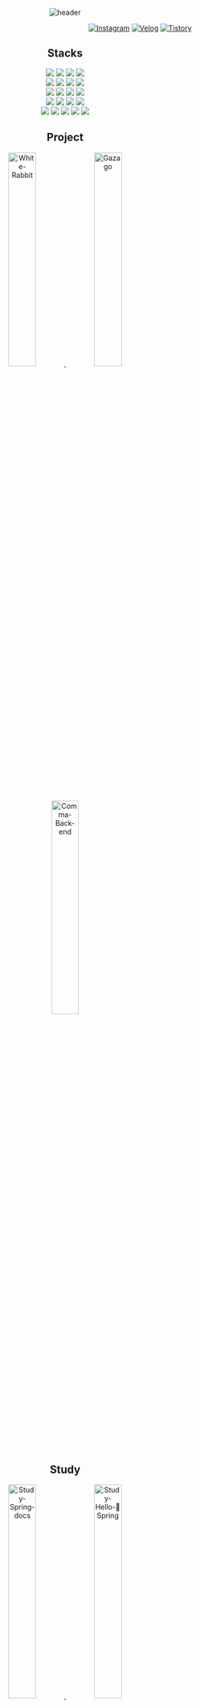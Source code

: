 <div align="center">
  
![header](https://capsule-render.vercel.app/api?type=waving&color=0:EEEEEE,100:99ccff&text=Lee%20Joon%20Yeong👋&animation=twinkling&fontSize=40&fontAlign=50&fontAlignY=30&height=150&desc=Back-end%20Enginner&descAlign=60&descAlignY=50)
  
<div align="right">

  [![Instagram](https://img.shields.io/badge/Instagram-E4405F?style=round-square&logo=instagram&logoColor=white)](https://www.instagram.com/2oooon0)
  [![Velog](https://img.shields.io/badge/Velog-20C997?style=round-square&logo=velog&logoColor=white)](https://velog.io/@given02)
  [![Tistory](https://img.shields.io/badge/Tistory-000000?style=round-square&logo=tistory&logoColor=white)](https://given02.tistory.com/)
<!--  [![Hits](https://hits.seeyoufarm.com/api/count/incr/badge.svg?url=https%3A%2F%2Fgithub.com%2Fgiven02&count_bg=%22222222&title_bg=%22222222&icon=&icon_color=%23E7E7E7&title=hits&edge_flat=false)](https://hits.seeyoufarm.com) -->
  
</div>

## Stacks
<div>
  <img src="https://img.shields.io/badge/Java-007396?style=round-square&logo=OpenJDK&logoColor=white"/>
  <img src="https://img.shields.io/badge/Python-3776AB?style=round-square&logo=python&logoColor=white">
  <img src="https://img.shields.io/badge/PHP-777BB4?style=round-square&logo=php&logoColor=white"/>
<!--   <img src="https://img.shields.io/badge/Typescript-3178C6?style=round-square&logo=typescript&logoColor=white"> -->
  <img src="https://img.shields.io/badge/Javascript-F7DF1E?style=round-square&logo=javascript&logoColor=black">
</div>
<div>
  <img src="https://img.shields.io/badge/Spring-6DB33F?style=round-square&logo=Spring&logoColor=white">
  <img src="https://img.shields.io/badge/Spring boot-6DB33F?style=round-square&logo=springboot&logoColor=white">
  <img src="https://img.shields.io/badge/Spring security-6DB33F?style=round-square&logo=springsecurity&logoColor=white">
  <img src="https://img.shields.io/badge/Flask-000000?style=round-square&logo=flask&logoColor=white">
</div>
<div>
  <img src="https://img.shields.io/badge/Node.js-339933?style=round-square&logo=node.js&logoColor=white">
  <img src="https://img.shields.io/badge/Express-000000?style=round-square&logo=express&logoColor=white">
<!--   <img src="https://img.shields.io/badge/Next.js-000000?style=round-square&logo=next.js&logoColor=white"> -->
  <img src="https://img.shields.io/badge/React-61DAFB?style=round-square&logo=react&logoColor=black">
  <img src="https://img.shields.io/badge/jQuery-0769AD?style=round-square&logo=jquery&logoColor=black">
</div>
<div>
  <img src="https://img.shields.io/badge/MySQL-4479A1?style=round-square&logo=mysql&logoColor=white">
  <img src="https://img.shields.io/badge/MariaDB-003545?style=round-square&logo=mariaDB&logoColor=white">
  <img src="https://img.shields.io/badge/PostgreSQL-4169E1?style=round-square&logo=PostgreSQL&logoColor=white"/>
  <img src="https://img.shields.io/badge/MongoDB-47A248?style=round-square&logo=MongoDB&logoColor=white">
<!--   <img src="https://img.shields.io/badge/Redis-DC382D?style=round-square&logo=redis&logoColor=white"> -->
</div>
<div>
<!--   <img src="https://img.shields.io/badge/Kubernetes-326ce5?style=round-square&logo=kubernetes&logoColor=white"> -->
  <img src="https://img.shields.io/badge/Docker-2496ED?style=round-square&logo=Docker&logoColor=white"/>
  <img src="https://img.shields.io/badge/NGINX-009639?style=round-square&logo=nginx&logoColor=white"/>
  <img src="https://img.shields.io/badge/Jenkins-D24939?style=round-square&logo=jenkins&logoColor=white"/>
  <img src="https://img.shields.io/badge/AWS EC2-FF9900?style=round-square&logo=amazonec2&logoColor=white"/>
  <img src="https://img.shields.io/badge/AWS S3-569A31?style=round-square&logo=amazons3&logoColor=white"/>
</div>

<!--   </div>
  <img src="https://img.shields.io/badge/Kotlin-7F52FF?style=round-square&logo=kotlin&logoColor=white">
  <img src="https://img.shields.io/badge/Ruby-CC342D?style=round-square&logo=ruby&logoColor=white">
  <img src="https://img.shields.io/badge/Ruby on Rails-D30001?style=round-square&logo=rubyonrails&logoColor=white">
  <img src="https://img.shields.io/badge/Elasticsearch-005571?style=round-square&logo=elasticsearch&logoColor=white">
  <img src="https://img.shields.io/badge/HTML5-E34F26?style=round-square&logo=html5&logoColor=white">
  <img src="https://img.shields.io/badge/CSS3-1572B6?style=round-square&logo=css3&logoColor=white">
  <img src="https://img.shields.io/badge/Styled Components-DB7093?style=round-square&logo=styledcomponents&logoColor=white">
  <img src="https://img.shields.io/badge/Redux-764ABC?style=for-the-badge&logo=redux&logoColor=white">
  <img src="https://img.shields.io/badge/Axios-5A29E4?style=for-the-badge&logo=axios&logoColor=white">
  <img src="https://img.shields.io/badge/PWA-5A0FC8?style=for-the-badge&logo=pwa&logoColor=white">
  <img src="https://img.shields.io/badge/Firebase-FFCA28?style=round-square&logo=firebase&logoColor=white">
  <img src="https://img.shields.io/badge/JPA-59666C?style=round-square&logo=hibernate&logoColor=white">
  <img src="https://img.shields.io/badge/Mongoose-880000?style=round-square&logo=mongoose&logoColor=white">
  <img src="https://img.shields.io/badge/SQLAlchemy-D71F00?style=round-square&logo=sqlalchemy&logoColor=white">
  <img src="https://img.shields.io/badge/Swagger-85EA2D?style=round-square&logo=swagger&logoColor=black"/>
  <img src="https://img.shields.io/badge/Postman-FF6C37?style=round-square&logo=postman&logoColor=white"/>
  <img src="https://img.shields.io/badge/PM2-2B037A?style=round-square&logo=pm2&logoColor=white"/>
  <img src="https://img.shields.io/badge/Jira-0052CC?style=round-square&logo=jira&logoColor=white"/>
  <img src="https://img.shields.io/badge/Confluence-172B4D?style=round-square&logo=confluence&logoColor=white"/>
  <img src="https://img.shields.io/badge/Figma-F24E1E?style=round-square&logo=figma&logoColor=white"/>
</div> -->

## Project
<div>
  <a href="https://github.com/given02/White-Rabbit" target="_blank">
    <img src="https://github-readme-stats.vercel.app/api/pin/?username=given02&theme=swift&repo=White-Rabbit" width="33%" alt="White-Rabbit"/>
  </a>
  <a href="https://github.com/given02/Gazago" target="_blank">
    <img src="https://github-readme-stats.vercel.app/api/pin/?username=given02&theme=swift&repo=Gazago" width="33%" alt="Gazago"/>
  </a>
</div>
<div>
  <a href="https://github.com/given02/Comma-Back-end" target="_blank">
    <img src="https://github-readme-stats.vercel.app/api/pin/?username=given02&theme=swift&repo=Comma-Back-end" width="33%" alt="Comma-Back-end"/>
  </a>
</div>

## Study
<div>
  <a href="https://github.com/given02/Study-Spring-docs" target="_blank">
    <img src="https://github-readme-stats.vercel.app/api/pin/?username=given02&theme=github_dark&repo=Study-Spring-docs" width="33%" alt="Study-Spring-docs"/>
  </a>
  <a href="https://github.com/given02/Study-Hello-Spring" target="_blank">
    <img src="https://github-readme-stats.vercel.app/api/pin/?username=given02&theme=github_dark&repo=Study-Hello-Spring" width="33%" alt="Study-Hello-Spring"/>
  </a>
</div>
<div>
  <a href="https://github.com/given02/Study-Java-Jungsuk-Basic" target="_blank">
    <img src="https://github-readme-stats.vercel.app/api/pin/?username=given02&theme=github_dark&repo=Study-Java-Jungsuk-Basic" width="33%" alt="Study-Java-Jungsuk-Basic"/>
  </a>
  <a href="https://github.com/given02/Algorithm" target="_blank">
    <img src="https://github-readme-stats.vercel.app/api/pin/?username=given02&theme=github_dark&repo=Algorithm" width="33%" alt="Algorithm"/>
  </a>
</div>

<!-- ## Github Stats
<div>
  
  ![given02's github stats](https://github-readme-stats.vercel.app/api/top-langs/?username=given02&show_icons=true&theme=transparent&layout=compact)
  ![given02's GitHub stats](https://github-readme-stats.vercel.app/api?username=given02&hide=stars&count_private=true&theme=transparent)
  [![trophy](https://github-profile-trophy.vercel.app/?username=given02&row=1&column=7)](https://github.com/ryo-ma/github-profile-trophy)
  
</div> -->
 
![footer](https://capsule-render.vercel.app/api?type=waving&color=color=0:EEEEEE,100:99ccff&height=100&section=footer)

</div>
